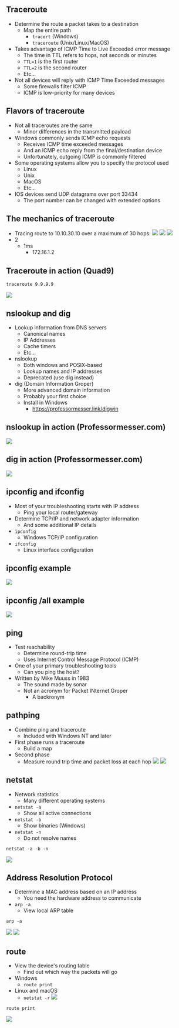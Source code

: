 ## Traceroute
- Determine the route a packet takes to a destination
	- Map the entire path
		- `tracert` (Windows)
		- `traceroute` (Unix/Linux/MacOS)
- Takes advantage of ICMP Time to Live Exceeded error message
	- The time in TTL refers to hops, not seconds or minutes
	- `TTL=1` is the first router
	- `TTL=2` is the second router
	- Etc...
- Not all devices will reply with ICMP Time Exceeded messages
	- Some firewalls filter ICMP
	- ICMP is low-priority for many devices
## Flavors of traceroute
- Not all traceroutes are the same
	- Minor differences in the transmitted payload
- Windows commonly sends ICMP echo requests
	- Receives ICMP time exceeded messages
	- And an ICMP echo reply from the final/destination device
	- Unfortunately, outgoing ICMP is commonly filtered
- Some operating systems allow you to specify the protocol used
	- Linux
	- Unix
	- MacOS
	- Etc...
- IOS devices send UDP datagrams over port 33434
	- The port number can be changed with extended options
## The mechanics of traceroute
- Tracing route to 10.10.30.10 over a maximum of 30 hops:
![](../Images/240604-1.png)
![](../Images/240604-1%201.png)
![](../Images/240604-2.png)
- 2
	- 1ms
		- 172.16.1.2
## Traceroute in action (Quad9)
```
traceroute 9.9.9.9
```
![](../Images/240604-3.png)
## nslookup and dig
- Lookup information from DNS servers
	- Canonical names
	- IP Addresses
	- Cache timers
	- Etc...
- nslookup
	- Both windows and POSIX-based
	- Lookup names and IP addresses
	- Deprecated (use dig instead)
- dig (Domain Information Groper)
	- More advanced domain information
	- Probably your first choice
	- Install in Windows
		- https://professormesser.link/digwin
## nslookup in action (Professormesser.com)
![](../Images/240604-1%202.png)
## dig in action (Professormesser.com)
![](../Images/240604-1%203.png)
## ipconfig and ifconfig
- Most of your troubleshooting starts with IP address
	- Ping your local router/gateway
- Determine TCP/IP and network adapter information
	- And some additional IP details
- `ipconfig`
	- Windows TCP/IP configuration
- `ifconfig`
	- Linux interface configuration
## ipconfig example
![](../Images/240604-1%204.png)
## ipconfig /all example
![](../Images/240604-1%205.png)
## ping
- Test reachability
	- Determine round-trip time
	- Uses Internet Control Message Protocol (ICMP)
- One of your primary troubleshooting tools
	- Can you ping the host?
- Written by Mike Muuss in 1983
	- The sound made by sonar
	- Not an acronym for Packet INternet Groper
		- A backronym
## pathping
- Combine ping and traceroute
	- Included with Windows NT and later
- First phase runs a traceroute
	- Build a map
- Second phase
	- Measure round trip time and packet loss at each hop
![](../Images/240604-1%207.png)
![](../Images/240604-1%208.png)
## netstat
- Network statistics
	- Many different operating systems
- `netstat -a`
	- Show all active connections
- `netstat -b`
	- Show binaries (Windows)
- `netstat -n`
	- Do not resolve names
```
netstat -a -b -n
```
![](../Images/240604-2%201.png)
## Address Resolution Protocol
- Determine a MAC address based on an IP address
	- You need the hardware address to communicate
- `arp -a`
	- View local ARP table

```
arp -a
```
![](../Images/240604-1%2010.png)
![](../Images/240604-2%202.png)
## route
- View the device's routing table
	- Find out which way the packets will go
- Windows
	- `route print`
- Linux and macOS
	- `netstat -r`
![](../Images/240604-3%201.png)
```
route print
```
![](../Images/240604-1%2011.png)

